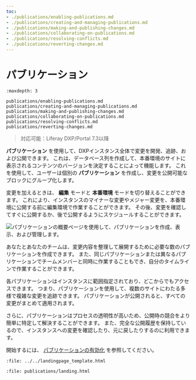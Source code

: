```yaml
---
toc:
- ./publications/enabling-publications.md
- ./publications/creating-and-managing-publications.md
- ./publications/making-and-publishing-changes.md
- ./publications/collaborating-on-publications.md
- ./publications/resolving-conflicts.md
- ./publications/reverting-changes.md
---
```


# パブリケーション

```{toctree}
:maxdepth: 3

publications/enabling-publications.md
publications/creating-and-managing-publications.md
publications/making-and-publishing-changes.md
publications/collaborating-on-publications.md
publications/resolving-conflicts.md
publications/reverting-changes.md
```

> 対応可能：Liferay DXP/Portal 7.3以降

**パブリケーション** を使用して、DXPインスタンス全体で変更を開発、追跡、および公開できます。 これは、データベース列を作成して、本番環境のサイトに表示されるコンテンツのバージョンを決定することによって機能します。 これを使用して、ユーザーは個別の **パブリケーション** を作成し、変更を公開可能なブロックにグループ化します。

変更を加えるときは、 **編集** モードと **本番環境** モードを切り替えることができます。 これにより、インスタンスのマイナーな変更やメジャー変更を、本番環境に公開する前に編集環境で作業することができます。 その後、変更を確認してすぐに公開するか、後で公開するようにスケジュールすることができます。

![パブリケーションの概要ページを使用して、パブリケーションを作成、表示、および管理します。](./publications/images/01.png)

あなたとあなたのチームは、変更内容を整理して展開するために必要な数のパブリケーションを作成できます。 また、同じパブリケーションまたは異なるパブリケーションでチームメンバーと同時に作業することもでき、自分のタイムラインで作業することができます。

各パブリケーションはインスタンスに範囲指定されており、どこからでもアクセスできます。 つまり、パブリケーションを使用して、複数のサイトにわたる多様で複雑な変更を追跡できます。 パブリケーションが公開されると、すべての変更がまとめて適用されます。

さらに、パブリケーションはプロセスの透明性が高いため、公開時の競合をより簡単に特定して解決することができます。 また、完全な公開履歴を保持しているので、インスタンスへの変更を確認したり、元に戻したりするのに利用できます。

開始するには、 [パブリケーションの有効化](./publications/enabling-publications.md) を参照してください。

```{raw} html
:file: ../../landingpage_template.html
```

```{raw} html
:file: publications/landing.html
```
